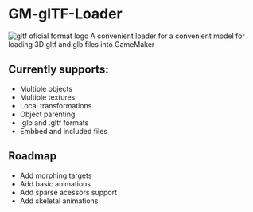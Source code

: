 # GM-glTF-Loader
![gltf oficial format logo](https://upload.wikimedia.org/wikipedia/commons/thumb/e/e1/GlTF_logo.svg/512px-GlTF_logo.svg.png)
A convenient loader for a convenient model for loading 3D gltf and glb files into GameMaker

## Currently supports:
* Multiple objects
* Multiple textures
* Local transformations
* Object parenting
* .glb and .gltf formats
* Embbed and included files

## Roadmap
* Add morphing targets
* Add basic animations
* Add sparse acessors support
* Add skeletal animations
